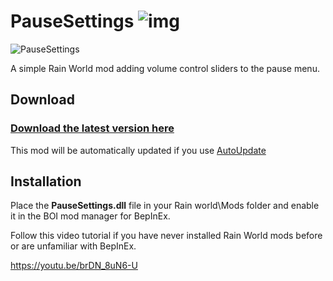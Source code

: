 # PauseSettings ![img](https://img.shields.io/github/downloads/LeeMoriya/PauseSettings/total?style=for-the-badge)
![PauseSettings](https://i.imgur.com/4VIyWoM.png)

A simple Rain World mod adding volume control sliders to the pause menu.

## Download

### [Download the latest version here](https://github.com/LeeMoriya/PauseSettings/releases/tag/v1.1)

This mod will be automatically updated if you use [AutoUpdate](https://beestuff.pythonanywhere.com/audb/api/mods/0/0/download/latest)

## Installation

Place the **PauseSettings.dll** file in your Rain world\Mods folder and enable it in the BOI mod manager for BepInEx.

Follow this video tutorial if you have never installed Rain World mods before or are unfamiliar with BepInEx.

https://youtu.be/brDN_8uN6-U
